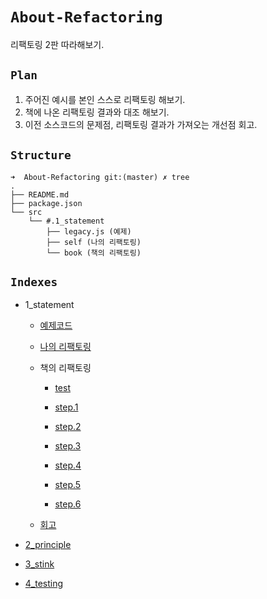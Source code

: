 # `About-Refactoring`

리팩토링 2판 따라해보기.

## `Plan`

1. 주어진 예시를 본인 스스로 리팩토링 해보기.
2. 책에 나온 리팩토링 결과와 대조 해보기.
3. 이전 소스코드의 문제점, 리팩토링 결과가 가져오는 개선점 회고.

## `Structure`

```
➜  About-Refactoring git:(master) ✗ tree
.
├── README.md
├── package.json
└── src
    └── #.1_statement
        ├── legacy.js (예제)
        ├── self (나의 리팩토링)
        └── book (책의 리팩토링)
```

## `Indexes`

- 1_statement

  - [예제코드](https://github.com/HamSungJun/About-Refactoring/blob/master/src/1_statement/legacy.js)

  - [나의 리팩토링](https://github.com/HamSungJun/About-Refactoring/blob/master/src/1_statement/self/index.js)

  - 책의 리팩토링

    - [test](https://github.com/HamSungJun/About-Refactoring/blob/master/src/1_statement/book/step.test.js)

    - [step.1](https://github.com/HamSungJun/About-Refactoring/blob/master/src/1_statement/book/step1.js)

    - [step.2](https://github.com/HamSungJun/About-Refactoring/blob/master/src/1_statement/book/step2.js)

    - [step.3](https://github.com/HamSungJun/About-Refactoring/blob/master/src/1_statement/book/step3.js)

    - [step.4](https://github.com/HamSungJun/About-Refactoring/blob/master/src/1_statement/book/step4.js)

    - [step.5](https://github.com/HamSungJun/About-Refactoring/blob/master/src/1_statement/book/step5.js)

    - [step.6](https://github.com/HamSungJun/About-Refactoring/blob/master/src/1_statement/book/step6.js)

  - [회고](https://github.com/HamSungJun/About-Refactoring/blob/master/src/1_statement/retrospect.md)

- [2_principle](https://github.com/HamSungJun/About-Refactoring/blob/master/src/2_principle/readme.md)

- [3_stink](https://github.com/HamSungJun/About-Refactoring/blob/master/src/3_stink/retrospect.md)

- [4_testing](https://github.com/HamSungJun/About-Refactoring/blob/master/src/4_testing/retrospect.md)

